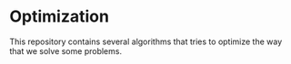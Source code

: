 # Optimization

This repository contains several algorithms that tries to optimize the way that we solve some problems.
